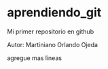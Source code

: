 # aprendiendo_git
Mi primer repositorio en github

Autor: Martiniano Orlando Ojeda

agregue mas lineas
